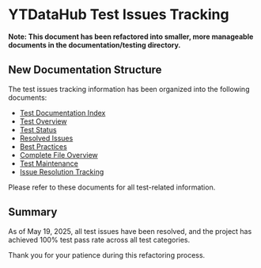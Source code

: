 # YTDataHub Test Issues Tracking

**Note: This document has been refactored into smaller, more manageable documents in the documentation/testing directory.**

## New Documentation Structure

The test issues tracking information has been organized into the following documents:

- [Test Documentation Index](documentation/testing/index.md)
- [Test Overview](documentation/testing/test_overview.md)
- [Test Status](documentation/testing/test_status.md)
- [Resolved Issues](documentation/testing/resolved_issues.md)
- [Best Practices](documentation/testing/test_best_practices.md)
- [Complete File Overview](documentation/testing/test_files_overview.md)
- [Test Maintenance](documentation/testing/test_maintenance.md)
- [Issue Resolution Tracking](documentation/testing/test_issue_resolution.md)

Please refer to these documents for all test-related information.

## Summary

As of May 19, 2025, all test issues have been resolved, and the project has achieved 100% test pass rate across all test categories.

Thank you for your patience during this refactoring process.
